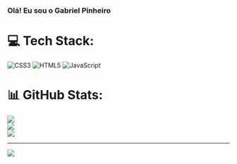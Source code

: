 ### Olá! Eu sou o Gabriel Pinheiro


# 💻 Tech Stack:
![CSS3](https://img.shields.io/badge/css3-%231572B6.svg?style=for-the-badge&logo=css3&logoColor=white) ![HTML5](https://img.shields.io/badge/html5-%23E34F26.svg?style=for-the-badge&logo=html5&logoColor=white) ![JavaScript](https://img.shields.io/badge/javascript-%23323330.svg?style=for-the-badge&logo=javascript&logoColor=%23F7DF1E)
# 📊 GitHub Stats:
![](https://github-readme-stats.vercel.app/api?username=Gabriel1Pinheiro&theme=tokyonight&hide_border=false&include_all_commits=false&count_private=false)<br/>
![](https://github-readme-streak-stats.herokuapp.com/?user=Gabriel1Pinheiro&theme=tokyonight&hide_border=false)<br/>
![](https://github-readme-stats.vercel.app/api/top-langs/?username=Gabriel1Pinheiro&theme=tokyonight&hide_border=false&include_all_commits=false&count_private=false&layout=compact)

---
[![](https://visitcount.itsvg.in/api?id=Gabriel1Pinheiro&icon=0&color=0)](https://visitcount.itsvg.in)

<!-- Proudly created with GPRM ( https://gprm.itsvg.in ) -->
